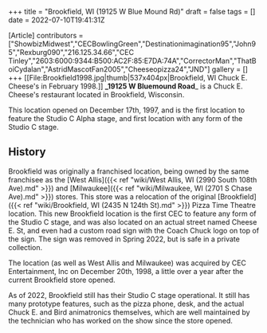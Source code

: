 +++
title = "Brookfield, WI (19125 W Blue Mound Rd)"
draft = false
tags = []
date = 2022-07-10T19:41:31Z

[Article]
contributors = ["ShowbizMidwest","CECBowlingGreen","Destinationimagination95","John95","Rexburg090","216.125.34.66","CEC Tinley","2603:6000:9344:B500:AC2F:85:E7DA:74A","CorrectorMan","ThatBoiCydalan","AstridMascotFan2005","Cheeseopizza24","JND"]
gallery = []
+++
[[File:Brookfield1998.jpg|thumb|537x404px|Brookfield, WI Chuck E. Cheese's in February 1998.]]
**_19125 W Bluemound Road**_ is a Chuck E. Cheese's restaurant located in Brookfield, Wisconsin.

This location opened on December 17th, 1997, and is the first location to feature the Studio C Alpha stage, and first location with any form of the Studio C stage.

## History ## 
Brookfield was originally a franchised location, being owned by the same franchisee as the [West Allis]({{< ref "wiki/West Allis, WI (2990 South 108th Ave).md" >}}) and [Milwaukee]({{< ref "wiki/Milwaukee, WI (2701 S Chase Ave).md" >}}) stores. This store was a relocation of the original [Brookfield]({{< ref "wiki/Brookfield, WI (2435 N 124th St).md" >}}) Pizza Time Theatre location. This new Brookfield location is the first CEC to feature any form of the Studio C stage, and was also located on an actual street named Cheese E. St, and even had a custom road sign with the Coach Chuck logo on top of the sign. The sign was removed in Spring 2022, but is safe in a private collection.

The location (as well as West Allis and Milwaukee) was acquired by CEC Entertainment, Inc on December 20th, 1998, a little over a year after the current Brookfield store opened. 

As of 2022, Brookfield still has their Studio C stage operational. It still has many prototype features, such as the pizza phone, desk, and the actual Chuck E. and Bird animatronics themselves, which are well maintained by the technician who has worked on the show since the store opened.
